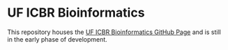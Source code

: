 # UF ICBR Bioinformatics

This repository houses the [UF ICBR Bioinformatics GitHub Page](https://uf-icbr-bioinformatics.github.io/) and is still in the early phase of development.
